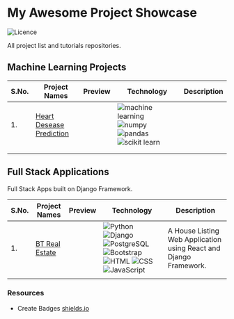 # My Awesome Project Showcase
![Licence](https://img.shields.io/github/license/dev-mdirfan/My-Awesome-Project-Showcase?style=plastic)

All project list and tutorials repositories.

## Machine Learning Projects

|S.No.|Project Names|Preview|Technology|Description|
|---|---|---|---|---|
|1. |[Heart Desease Prediction](https://github.com/dev-mdirfan/heart-disease-prediction.git)||![machine learning](https://img.shields.io/badge/-Machine%20Learning-blueviolet) ![numpy](https://img.shields.io/badge/-Numpy-blueviolet) ![pandas](https://img.shields.io/badge/-Pandas-blueviolet) ![scikit learn](https://img.shields.io/badge/-Scikit%20Learn-blueviolet)||
||||||
||||||

## Full Stack Applications

Full Stack Apps built on Django Framework.

|S.No.|Project Names|Preview|Technology|Description|
|---|---|---|---|---|
|1. |[BT Real Estate](https://github.com/dev-mdirfan/BT-Real-Estate)||![Python](https://img.shields.io/badge/Python-v4.2.0-blue?logo=python&logoColor=yellow) ![Django](https://img.shields.io/badge/Django-v4.2.0-blue?logo=django&logoColor=green) ![PostgreSQL](https://img.shields.io/badge/PostgreSQL-v4.2.0-blue?logo=postgresql&logoColor=blue&labelColor=white) ![Bootstrap](https://img.shields.io/badge/Bootstrap-v4.2.0-blue?logo=bootstrap&logoColor=purple&labelColor=white) ![HTML](https://img.shields.io/badge/HTML-v5-blue?logo=html5&logoColor=red&labelColor=white) ![CSS](https://img.shields.io/badge/CSS-v3-blue?logo=css3&logoColor=red&labelColor=white) ![JavaScript](https://img.shields.io/badge/JavaScript-v13.3.3-blue?logo=javascript&logoColor=yellow)|A House Listing Web Application using React and Django Framework.|
||||||


### Resources

- Create Badges [shields.io](https://shields.io/badges)
